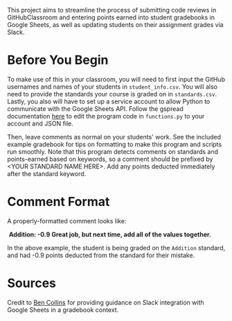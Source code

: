 This project aims to streamline the process of submitting code reviews in GitHubClassroom and entering points earned into student gradebooks in Google Sheets, as well as updating students on their assignment grades via Slack. 

# Before You Begin
To make use of this in your classroom, you will need to first input the GitHub usernames and names of your students in `student_info.csv`. You will also need to provide the standards your course is graded on in `standards.csv`. Lastly, you also will have to set up a service account to allow Python to communicate with the Google Sheets API. Follow the gspread documentation [here](https://docs.gspread.org/en/v5.1.0/oauth2.html#enable-api-access-for-a-project) to edit the program code in `functions.py` to your account and JSON file. 

Then, leave comments as normal on your students' work. See the included example gradebook for tips on formatting to make this program and scripts run smoothly. Note that this program detects comments on standards and points-earned based on keywords, so a comment should be prefixed by &lt;YOUR STANDARD NAME HERE>. Add any points deducted immediately after the standard keyword. 

# Comment Format
A properly-formatted comment looks like: 
  
&nbsp;**Addition: -0.9 Great job, but next time, add all of the values together.**
  
In the above example, the student is being graded on the `Addition` standard, and had -0.9 points deducted from the standard for their mistake. 

# Sources
Credit to [Ben Collins](https://www.benlcollins.com/spreadsheets/marking-template/) for providing guidance on Slack integration with Google Sheets in a gradebook context.

